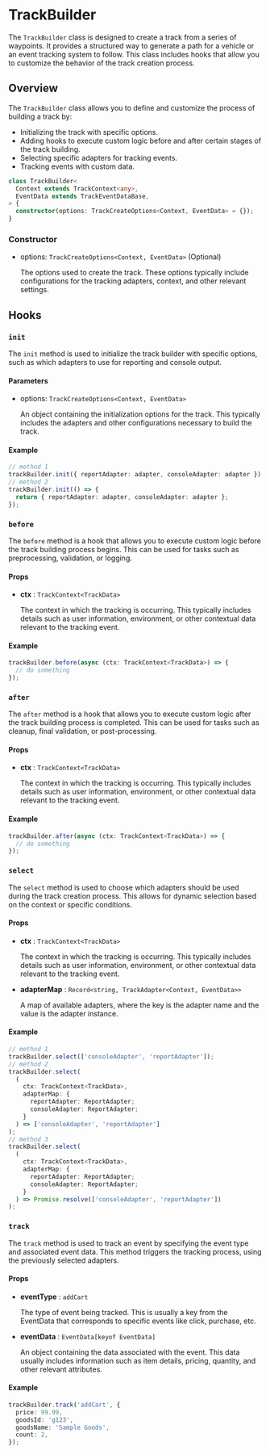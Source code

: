 # TrackBuilder

The `TrackBuilder` class is designed to create a track from a series of waypoints. It provides a structured way to generate a path for a vehicle or an event tracking system to follow. This class includes hooks that allow you to customize the behavior of the track creation process.

## Overview

The `TrackBuilder` class allows you to define and customize the process of building a track by:

- Initializing the track with specific options.
- Adding hooks to execute custom logic before and after certain stages of the track building.
- Selecting specific adapters for tracking events.
- Tracking events with custom data.

```typescript title="Signature"
class TrackBuilder<
  Context extends TrackContext<any>,
  EventData extends TrackEventDataBase,
> {
  constructor(options: TrackCreateOptions<Context, EventData> = {});
}
```

### Constructor

- options: `TrackCreateOptions<Context, EventData>` (Optional)

  The options used to create the track. These options typically include configurations for the tracking adapters, context, and other relevant settings.

## Hooks

### `init`

The `init` method is used to initialize the track builder with specific options, such as which adapters to use for reporting and console output.

#### Parameters

- options: `TrackCreateOptions<Context, EventData>`

  An object containing the initialization options for the track. This typically includes the adapters and other configurations necessary to build the track.

#### Example

```typescript title="TrackBuilder.ts"
// method 1
trackBuilder.init({ reportAdapter: adapter, consoleAdapter: adapter });
// method 2
trackBuilder.init(() => {
  return { reportAdapter: adapter, consoleAdapter: adapter };
});
```

### `before`

The `before` method is a hook that allows you to execute custom logic before the track building process begins. This can be used for tasks such as preprocessing, validation, or logging.

#### Props

- **ctx** : `TrackContext<TrackData>`

  The context in which the tracking is occurring. This typically includes details such as user information, environment, or other contextual data relevant to the tracking event.

#### Example

```typescript title="TrackBuilder.ts"
trackBuilder.before(async (ctx: TrackContext<TrackData>) => {
  // do something
});
```

### `after`

The `after` method is a hook that allows you to execute custom logic after the track building process is completed. This can be used for tasks such as cleanup, final validation, or post-processing.

#### Props

- **ctx** : `TrackContext<TrackData>`

  The context in which the tracking is occurring. This typically includes details such as user information, environment, or other contextual data relevant to the tracking event.

#### Example

```typescript title="TrackBuilder.ts"
trackBuilder.after(async (ctx: TrackContext<TrackData>) => {
  // do something
});
```

### `select`

The `select` method is used to choose which adapters should be used during the track creation process. This allows for dynamic selection based on the context or specific conditions.

#### Props

- **ctx** : `TrackContext<TrackData>`

  The context in which the tracking is occurring. This typically includes details such as user information, environment, or other contextual data relevant to the tracking event.

- **adapterMap** : `Record<string, TrackAdapter<Context, EventData>>`

  A map of available adapters, where the key is the adapter name and the value is the adapter instance.

#### Example

```typescript title="TrackBuilder.ts"
// method 1
trackBuilder.select(['consoleAdapter', 'reportAdapter']);
// method 2
trackBuilder.select(
  (
    ctx: TrackContext<TrackData>,
    adapterMap: {
      reportAdapter: ReportAdapter;
      consoleAdapter: ReportAdapter;
    }
  ) => ['consoleAdapter', 'reportAdapter']
);
// method 3
trackBuilder.select(
  (
    ctx: TrackContext<TrackData>,
    adapterMap: {
      reportAdapter: ReportAdapter;
      consoleAdapter: ReportAdapter;
    }
  ) => Promise.resolve(['consoleAdapter', 'reportAdapter'])
);
```

### `track`

The `track` method is used to track an event by specifying the event type and associated event data. This method triggers the tracking process, using the previously selected adapters.

#### Props

- **eventType** : `addCart`

  The type of event being tracked. This is usually a key from the EventData that corresponds to specific events like click, purchase, etc.

- **eventData** : `EventData[keyof EventData]`

  An object containing the data associated with the event. This data usually includes information such as item details, pricing, quantity, and other relevant attributes.

#### Example

```typescript title="TrackBuilder.ts"
trackBuilder.track('addCart', {
  price: 99.99,
  goodsId: 'g123',
  goodsName: 'Sample Goods',
  count: 2,
});
```
